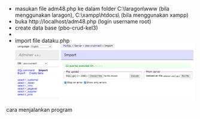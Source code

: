 - masukan file adm48.php ke dalam folder C:\laragon\www (bila menggunakan laragon), C:\xampp\htdocs\ (bila menggunakan xampp)
- buka http://localhost/adm48.php (login username root)
- create data base (pbo-crud-kel3)
- 
- import file dataku.php
![Contoh Screenshot](readme-images/Screenshot-importDataku.png)



cara menjalankan program
